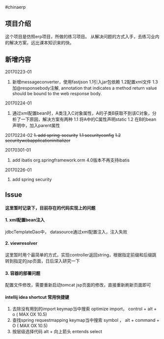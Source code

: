 #chinaerp

## 项目介绍

这个项目是仿照erp项目，所做的练习项目。
从解决问题的方式入手，去练习业内的解决方案，远比课本知识来的快。

## 新增内容

20170223-01
1. 新增messageconverter，使用fastjson
1.1引入jar包依赖
1.2配置xml文件
1.3加@responsebody注解, annotation that indicates a method return value should be bound to the web response body.

20170224-01
1. 通过xml配置bean时，A类注入C对象属性，A的子类B获取不到该C对象，分析了一下原因，解决方案有两种
1.1 将A中的C属性声明static
1.2 在B的bean声明中，加入parent属性

20170224-02
~~1. add spring-security~~
~~1.1 securityconfig~~
~~1.2 securitywebapplicationinitializer~~

20170301-01
1. add ibatis  org.springframework.orm 4.0版本不再支持ibatis

20170226-01
1. add spring security

## Issue
#### 这里暂时记录下，目前存在的代码实现上的问题
#### 1. xml配置bean注入 
jdbcTemplateDao中， datasource通过xml配置注入，注入失败

#### 2. viewresolver 
这里暂时用个最简单的方式，实现controller返回string，根据指定前缀和后缀跳转到指定的jsp页面，日后深入研究一下

#### 3. 容器的部署问题
配置文件修改，需要重新启动tomcat
jsp页面的修改，直接重新刷新页面即可

#### intellij idea shortcut 常用快捷键
1. 去除没有用到的import keymap当中搜索 optimize import， control + alt + o ( MAX OX 10.5)
2. 查找spring requestmapping  keymap当中搜索 symbol ， alt + command + O  ( MAX OX 10.5)
3. 按层级选择代码 alt + 向上箭头 entends select